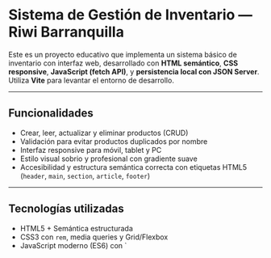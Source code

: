 # Sistema de Gestión de Inventario — Riwi Barranquilla

Este es un proyecto educativo que implementa un sistema básico de inventario con interfaz web, desarrollado con **HTML semántico**, **CSS responsive**, **JavaScript (fetch API)**, y **persistencia local con JSON Server**. Utiliza **Vite** para levantar el entorno de desarrollo.

---

##  Funcionalidades

- Crear, leer, actualizar y eliminar productos (CRUD)
- Validación para evitar productos duplicados por nombre
- Interfaz responsive para móvil, tablet y PC
- Estilo visual sobrio y profesional con gradiente suave
- Accesibilidad y estructura semántica correcta con etiquetas HTML5 (`header`, `main`, `section`, `article`, `footer`)

---

##  Tecnologías utilizadas

- HTML5 + Semántica estructurada
- CSS3 con `rem`, media queries y Grid/Flexbox
- JavaScript moderno (ES6) con `